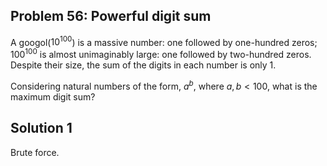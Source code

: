 ## Problem 56: Powerful digit sum

A googol($10^100$) is a massive number: one followed by one-hundred
zeros; $100^100$ is almost unimaginably large: one followed by
two-hundred zeros. Despite their size, the sum of the digits in each
number is only 1.

Considering natural numbers of the form, $a^b$, where $a, b < 100$,
what is the maximum digit sum?

## Solution 1

Brute force.
